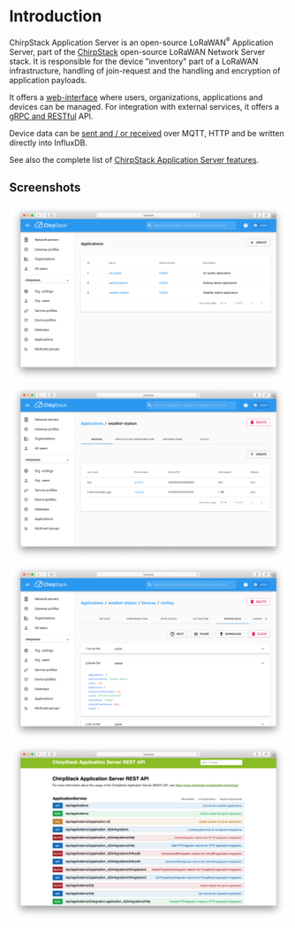 # Introduction

ChirpStack Application Server is an open-source LoRaWAN<sup>&reg;</sup>
Application Server, part of the [ChirpStack](https://www.chirpstack.io/) open-source
LoRaWAN Network Server stack. It is responsible for the device "inventory"
part of a LoRaWAN infrastructure, handling of join-request and the handling
and encryption of application payloads.

It offers a [web-interface](use/login.md) where users,
organizations, applications and devices can be managed. For integration with
external services, it offers a [gRPC and RESTful](api/index.md) API.

Device data can be [sent and / or received](integrations/events.md) over
MQTT, HTTP and be written directly into InfluxDB.

See also the complete list of [ChirpStack Application Server features](features.md).

## Screenshots

![applications](/static/img/screenshots/web_applications.png)
![nodes](/static/img/screenshots/web_nodes.png)
![node details](/static/img/screenshots/web_node_details.png)
![swagger api](/static/img/screenshots/swagger.png)

